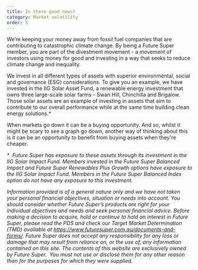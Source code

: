 ```yaml
---
title: Is there good news?
category: Market volatility
order: 5
---
```


We’re keeping your money away from fossil fuel companies that are contributing to catastrophic climate change. By being a Future Super member, you are part of the divestment movement - a movement of investors using money for good and investing in a way that seeks to reduce climate change and inequality.

We invest in all different types of assets with superior environmental, social and governance (ESG) considerations. To give you an example, we have invested in the IIG Solar Asset Fund, a renewable energy investment that owns three large-scale solar farms - Swan Hill, Chinchilla and Brigalow.  Those solar assets are an example of investing in assets that aim to contribute to our overall performance while at the same time building clean energy solutions.\*

When markets go down it can be a buying opportunity. And so, whilst it might be scary to see a graph go down, another way of thinking about this is it can be an opportunity to benefit from buying assets when they're cheaper.

_\*﻿  Future Super has exposure to these assets through its investment in the IIG Solar Impact Fund. Members invested in the Future Super Balanced Impact and Future Super Renewables Plus Growth options have exposure to the IIG Solar Impact Fund. Members in the Future Super Balanced Index option do not have any exposure to this investment._

_Information provided is of a general nature only and we have not taken your personal financial objectives, situation or needs into account. You should consider whether Future Super’s products are right for your individual objectives and needs and seek personal financial advice. Before making a decision to acquire, hold or continue to hold an interest in Future Super, please read the PDS and check our Target Market Determination (TMD) available at https://www.futuresuper.com.au/documents-and-forms/. Future Super does not accept any responsibility for any loss or damage that may result from reliance on, or the use of, any information contained on this site. The contents of this website are exclusively owned by Future Super.  You must not use or disclose them for any other reason than for the purposes for which they were supplied._
